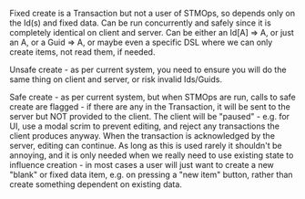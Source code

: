 Fixed create is a Transaction but not a user of STMOps, so depends only on the Id(s) and fixed data. Can be run concurrently and safely since it is completely identical on client and server. Can be either an Id[A] => A, or just an A, or a Guid => A, or maybe even a specific DSL where we can only create items, not read them, if needed.

Unsafe create - as per current system, you need to ensure you will do the same thing on client and server, or risk invalid Ids/Guids.

Safe create - as per current system, but when STMOps are run, calls to safe create are flagged - if there are any in the Transaction, it will be sent to the server but NOT provided to the client. The client will be "paused" - e.g. for UI, use a modal scrim to prevent editing, and reject any transactions the client produces anyway. When the transaction is acknowledged by the server, editing can continue. As long as this is used rarely it shouldn't be annoying, and it is only needed when we really need to use existing state to influence creation - in most cases a user will just want to create a new "blank" or fixed data item, e.g. on pressing a "new item" button, rather than create something dependent on existing data.
